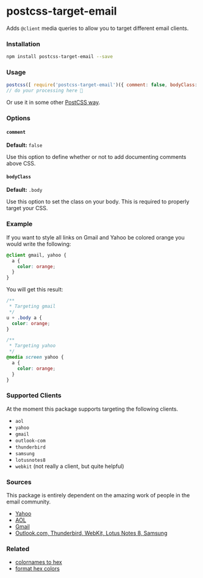 # postcss-target-email

Adds `@client` media queries to allow you to target different email clients.

### Installation

```sh
npm install postcss-target-email --save
```

### Usage

```js
postcss([ require('postcss-target-email')({ comment: false, bodyClass: '.body' }) ])
// do your processing here 🎉
```

Or use it in some other [PostCSS way](https://github.com/postcss/postcss#usage).

### Options

#### `comment`
**Default:** `false`

Use this option to define whether or not to add documenting comments above CSS.


#### `bodyClass`
**Default:** `.body`

Use this option to set the class on your body. This is required to properly target your CSS.


### Example

If you want to style all links on Gmail and Yahoo be colored orange you would write the following:

```css
@client gmail, yahoo {
  a {
    color: orange;
  }
}
```

You will get this result:

```css
/**
 * Targeting gmail
 */
u + .body a {
  color: orange;
}

/**
 * Targeting yahoo
 */
@media screen yahoo {
  a {
    color: orange;
  }
}
```

### Supported Clients

At the moment this package supports targeting the following clients.
* `aol`
* `yahoo`
* `gmail`
* `outlook-com`
* `thunderbird`
* `samsung`
* `lotusnotes8`
* `webkit` (not really a client, but quite helpful)

### Sources

This package is entirely dependent on the amazing work of people in the email community.

* [Yahoo](https://www.htmlemailcheck.com/knowledge-base/target-yahoo-mail-using-css-media-query/)
* [AOL](https://www.emailonacid.com/blog/article/email-development/css-targeting-for-aol-mail)
* [Gmail](http://freshinbox.com/blog/targeting-new-gmail-css/)
* [Outlook.com, Thunderbird, WebKit, Lotus Notes 8, Samsung](http://tabletrtd.com/email-client-targeting/)

### Related
* [colornames to hex](https://github.com/avigoldman/postcss-colornames-to-hex)
* [format hex colors](https://github.com/avigoldman/postcss-hex-format)
